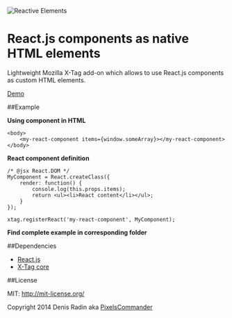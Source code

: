 ![Reactive Elements](http://pixelscommander.com/polygon/reactive-elements/assets/logo-reactive-elements-small.png "Reactive Elements")

React.js components as native HTML elements
===========================================

Lightweight Mozilla X-Tag add-on which allows to use React.js components as custom HTML elements.

[Demo](http://pixelscommander.com/polygon/reactive-elements/example/)

##Example

**Using component in HTML**

	<body>
		<my-react-component items={window.someArray}></my-react-component>
	</body>

**React component definition**

	/* @jsx React.DOM */
	MyComponent = React.createClass({
	    render: function() {
	    	console.log(this.props.items);
	        return <ul><li>React content</li></ul>;
	    }
	});
	
	xtag.registerReact('my-react-component', MyComponent);

**Find complete example in corresponding folder**
	
##Dependencies
- [React.js](https://github.com/facebook/react)
- [X-Tag core](https://github.com/x-tag/core)


##License

MIT: http://mit-license.org/

Copyright 2014 Denis Radin aka [PixelsCommander](http://pixelscommander.com)
